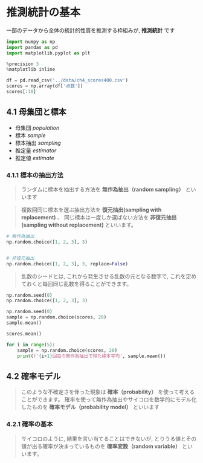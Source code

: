 # 推測統計の基本
一部のデータから全体の統計的性質を推測する枠組みが, **推測統計** です

```python
import numpy as np
import pandas as pd
import matplotlib.pyplot as plt

%precision 3
%matplotlib inline
```

```python
df = pd.read_csv('../data/ch4_scores400.csv')
scores = np.array(df['点数'])
scores[:10]
```

## 4.1 母集団と標本
- 母集団 *population*
- 標本 *sample*
- 標本抽出 *sampling*
- 推定量 *estimator*
- 推定値 *estimate*

### 4.1.1 標本の抽出方法

> ランダムに標本を抽出する方法を **無作為抽出（random sampling）** といいます

> 複数回同じ標本を選ぶ抽出方法を **復元抽出(sampling with replacement)** 、
> 同じ標本は一度しか選ばない方法を **非復元抽出(sampling without replacement)** といいます。

```python
# 無作為抽出
np.random.choice([1, 2, 3], 3)


# 非復元抽出
np.random.choice([1, 2, 3], 3, replace=False)
```

> 乱数のシードとは, これから発生させる乱数の元となる数字で, これを定めておくと毎回同じ乱数を得ることができます。

```python
np.random.seed(0)
np.random.choice([1, 2, 3], 3)
```

```python
np.random.seed(0)
sample = np.random.choice(scores, 20)
sample.mean()
```

```python
scores.mean()
```

```python
for i in range(5):
    sample = np.random.choice(scores, 20)
    print(f'{i+1}回目の無作為抽出で得た標本平均', sample.mean())
```

## 4.2 確率モデル

> このような不確定さを伴った現象は **確率（probability）** を使って考えることができます。
> 確率を使って無作為抽出やサイコロを数学的にモデル化したものを **確率モデル（probability model）** といいます

### 4.2.1 確率の基本

> サイコロのように, 結果を言い当てることはできないが, とりうる値とその値が出る確率が決まっているものを **確率変数（random variable）** といいます。
